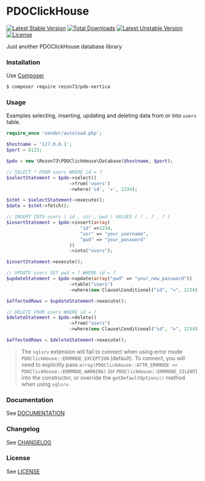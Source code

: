 # PDOClickHouse

[![Latest Stable Version](https://poser.pugx.org/faapz/pdo/v/stable)](https://packagist.org/packages/faapz/pdo)
[![Total Downloads](https://poser.pugx.org/faapz/pdo/downloads)](https://packagist.org/packages/faapz/pdo)
[![Latest Unstable Version](https://poser.pugx.org/faapz/pdo/v/unstable)](https://packagist.org/packages/faapz/pdo)
[![License](https://poser.pugx.org/faapz/pdo/license)](https://packagist.org/packages/faapz/pdo)

Just another PDOClickHouse database library

### Installation

Use [Composer](https://getcomposer.org/)

```bash
$ composer require rezon73/pdo-vertica
```

### Usage

Examples selecting, inserting, updating and deleting data from or into `users` table.

```php
require_once 'vendor/autoload.php';

$hostname = '127.0.0.1';
$port = 8123;

$pdo = new \Rezon73\PDOClickHouse\Database($hostname, $port);

// SELECT * FROM users WHERE id = ?
$selectStatement = $pdo->select()
                       ->from('users')
                       ->where('id', '=', 1234);

$stmt = $selectStatement->execute();
$data = $stmt->fetch();

// INSERT INTO users ( id , usr , pwd ) VALUES ( ? , ? , ? )
$insertStatement = $pdo->insert(array(
                           "id" =>1234,
                           "usr" => "your_username",
                           "pwd" => "your_password"
                       ))
                       ->into("users");

$insertStatement->execute();

// UPDATE users SET pwd = ? WHERE id = ?
$updateStatement = $pdo->update(array("pwd" => "your_new_password"))
                       ->table("users")
                       ->where(new Clause\Conditional("id", "=", 1234));

$affectedRows = $updateStatement->execute();

// DELETE FROM users WHERE id = ?
$deleteStatement = $pdo->delete()
                       ->from("users")
                       ->where(new Clause\Conditional("id", "=", 1234));

$affectedRows = $deleteStatement->execute();
```

> The `sqlsrv` extension will fail to connect when using error mode `PDOClickHouse::ERRMODE_EXCEPTION` (default). To connect, you will need to explicitly pass `array(PDOClickHouse::ATTR_ERRMODE => PDOClickHouse::ERRMODE_WARNING)` (or `PDOClickHouse::ERRMODE_SILENT`) into the constructor, or override the `getDefaultOptions()` method when using `sqlsrv`.

### Documentation

See [DOCUMENTATION](docs/README.md)

### Changelog

See [CHANGELOG](CHANGELOG.md)

### License

See [LICENSE](LICENSE)
